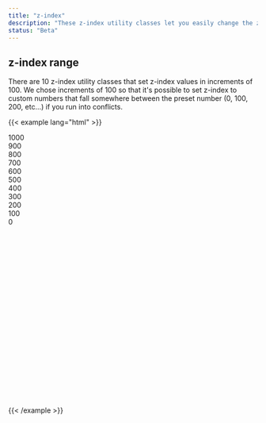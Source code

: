 ```yaml
---
title: "z-index"
description: "These z-index utility classes let you easily change the z-index of an element."
status: "Beta"
---
```

## z-index range
There are 10 z-index utility classes that set z-index values in increments of 100. We chose increments of 100 so that it's possible to set z-index to custom numbers that fall somewhere between the preset number (0, 100, 200, etc...) if you run into conflicts.

{{< example lang="html" >}}<div style="position: relative; height: 550px; width: 100%; overflow-y: scroll;">
    <div class="rvt-z-1000 z-example">
        1000
    </div>
    <div class="rvt-z-900 z-example">
        900
    </div>
    <div class="rvt-z-800 z-example">
        800
    </div>
    <div class="rvt-z-700 z-example">
        700
    </div>
    <div class="rvt-z-600 z-example">
        600
    </div>
    <div class="rvt-z-500 z-example">
        500
    </div>
    <div class="rvt-z-400 z-example">
        400
    </div>
    <div class="rvt-z-300 z-example">
        300
    </div>
    <div class="rvt-z-200 z-example">
        200
    </div>
    <div class="rvt-z-100 z-example">
        100
    </div>
    <div class="rvt-z-0 z-example">
        0
    </div>
</div>
{{< /example >}}


